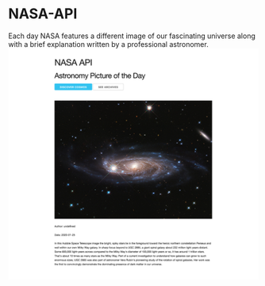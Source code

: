# NASA-API
Each day NASA features a different image of our fascinating universe along with a brief explanation written by a professional astronomer.
![](screenshot.png)
